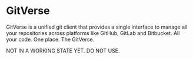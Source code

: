 # GitVerse

GitVerse is a unified git client that provides a single interface to manage all your repositories across platforms like GitHub, GitLab and Bitbucket.  All your code. One place. The GitVerse.

NOT IN A WORKING STATE YET. DO NOT USE.